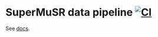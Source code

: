 # SuperMuSR data pipeline [![CI](https://github.com/DanNixon/supermusr-data-pipeline/actions/workflows/ci.yml/badge.svg)](https://github.com/DanNixon/supermusr-data-pipeline/actions/workflows/ci.yml)

See [docs](./docs).
